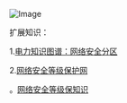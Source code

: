 ![Image](https://github.com/lkboboy/books/blob/master/dd.jpg)

扩展知识：

1.[电力知识图谱：网络安全分区](https://zhuanlan.zhihu.com/p/538591681?utm_id=0)

2.[网络安全等级保护网](https://www.djbh.net/)

。[网络安全等级保知识](https://www.chinastor.com/dbjg/)

